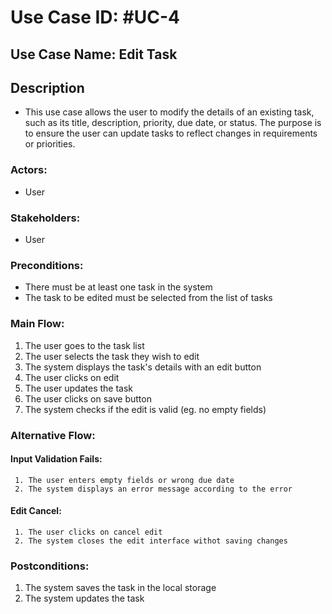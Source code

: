 # Use Case ID: #UC-4

## Use Case Name: Edit Task 

## Description
- This use case allows the user to modify the details of an existing task, such as its title, description, priority, due date, or status. The purpose is to ensure the user can update tasks to reflect changes in requirements or priorities.
### Actors:
- User

### Stakeholders:
- User

### Preconditions:
- There must be at least one task in the system
- The task to be edited must be selected from the list of tasks

### Main Flow:
1. The user goes to the task list
2. The user selects the task they wish to edit
3. The system displays the task's details with an edit button
4. The user clicks on edit
5. The user updates the task
6. The user clicks on save button
7. The system checks if the edit is valid (eg. no empty fields)


### Alternative Flow:
   #### Input Validation Fails:
     1. The user enters empty fields or wrong due date
     2. The system displays an error message according to the error
   #### Edit Cancel:
     1. The user clicks on cancel edit
     2. The system closes the edit interface withot saving changes 
   


### Postconditions:
1. The system saves the task in the local storage
2. The system updates the task

